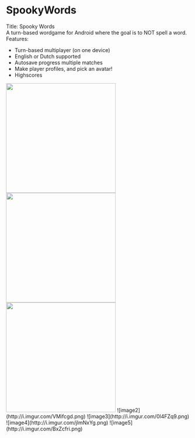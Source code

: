 # SpookyWords

Title: Spooky Words <br />
A turn-based wordgame for Android where the goal is to NOT spell a word. <br />
Features:
*	Turn-based multiplayer (on one device)
*	English or Dutch supported
*	Autosave progress multiple matches
*	Make player profiles, and pick an avatar!
*	Highscores


<img width="300px" src="http://i.imgur.com/BxZcfri.png">
<img width="300px" src="http://i.imgur.com/BxZcfri.png">
<img width="300px" src="http://i.imgur.com/BxZcfri.png">
![image2](http://i.imgur.com/VMifcgd.png)
![image3](http://i.imgur.com/0l4FZq9.png)
![image4](http://i.imgur.com/jlmNxYg.png)
![image5](http://i.imgur.com/BxZcfri.png)
